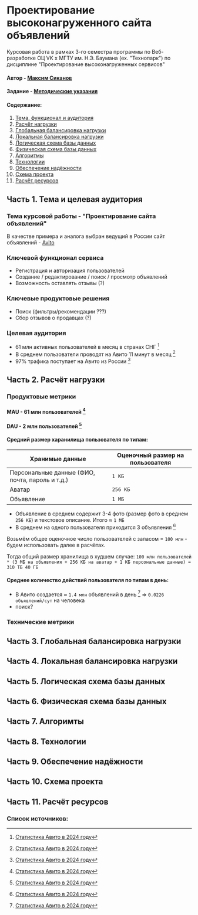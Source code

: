 # Проектирование высоконагруженного сайта объявлений

Курсовая работа в рамках 3-го семестра программы по Веб-разработке ОЦ VK x МГТУ им. Н.Э. Баумана (ex. "Технопарк") по дисциплине "Проектирование высоконагруженных сервисов"

#### Автор - [Максим Сиканов](https://park.vk.company/profile/m.sikanov/ "Страница на портале VK x МГТУ")
#### Задание - [Методические указания](https://github.com/init/highload/blob/main/homework_architecture.md)

#### Содержание:
1. [Тема, функционал и аудитория](#1)
2. [Расчёт нагрузки](#2)
3. [Глобальная балансировка нагрузки](#3)
4. [Локальная балансировка нагрузки](#4)
5. [Логическая схема базы данных](#5)
6. [Физическая схема базы данных](#6)
7. [Алгоритмы](#7)
8. [Технологии](#8)
9. [Обеспечение надёжности](#9)
10. [Схема проекта](#10)
11. [Расчёт ресурсов](#11)


## Часть 1. Тема и целевая аудитория <a name="1"></a>

### Тема курсовой работы - **"Проектирование сайта объявлений"**
В качестве примера и аналога выбран ведущий в России сайт объявлений - [Avito](https://www.avito.ru/)

### Ключевой функционал сервиса
- Регистрация и авторизация пользователей
- Создание / редактирование / поиск / просмотр объявлений
- Возможность оставлять отзывы (?)

### Ключевые продуктовые решения
- Поиск (фильтры/рекомендации ???)
- Сбор отзывов о продавцах (?) 

### Целевая аудитория
- 61 млн активных пользователей в месяц в странах СНГ [^1]
- В среднем пользователи проводят на Авито 11 минут в месяц [^1]
- 97% трафика поступает на Авито из России [^1]


## Часть 2. Расчёт нагрузки <a name="2"></a>

### Продуктовые метрики

#### MAU - 61 млн пользователей [^1]
#### DAU - 2 млн пользователей [^1]

#### Средний размер харанилища пользователя по типам:
| Хранимые данные   | Оценочный размер на пользователя         |
|-------------------|------------------------------------------|
| Персональные данные (ФИО, почта, пароль и т.д.) | `1 КБ`     |
| Аватар              | `256 КБ`                                 |
| Объявление              | `1 МБ`                             |

- Объявление в среднем содержит 3-4 фото (размер фото в среднем `256 КБ`) и текстовое описание. Итого ≈ `1 МБ`
- В среднем на одного пользователя приходится 3 объявления [^1]

Возьмём общее оценочное число пользователей с запасом = `100 млн` - будем использовать далее в расчётах.

Тогда общий размер хранилища в худшем случае: `100 млн пользователей * (3 МБ на объявления + 256 КБ на аватар + 1 КБ персональные данные) = 310 ТБ 40 ГБ`

#### Среднее количество действий пользователя по типам в день:
- В Авито создается ≈ `1.4 млн` объявлений в день [^1] => `0.0226 объявлений/сут` на человека
- поиск?

### Технические метрики


 
## Часть 3. Глобальная балансировка нагрузки <a name="3"></a>


## Часть 4. Локальная балансировка нагрузки <a name="4"></a>


## Часть 5. Логическая схема базы данных <a name="5"></a>


## Часть 6. Физическая схема базы данных <a name="6"></a>


## Часть 7. Алгоримты <a name="7"></a>


## Часть 8. Технологии <a name="8"></a>


## Часть 9. Обеспечение надёжности <a name="9"></a>


## Часть 10. Схема проекта <a name="10"></a>


## Часть 11. Расчёт ресурсов <a name="11"></a>


### Список источников:
[^1]: [Статистика Авито в 2024 году](https://inclient.ru/avito-stats/#avito)
